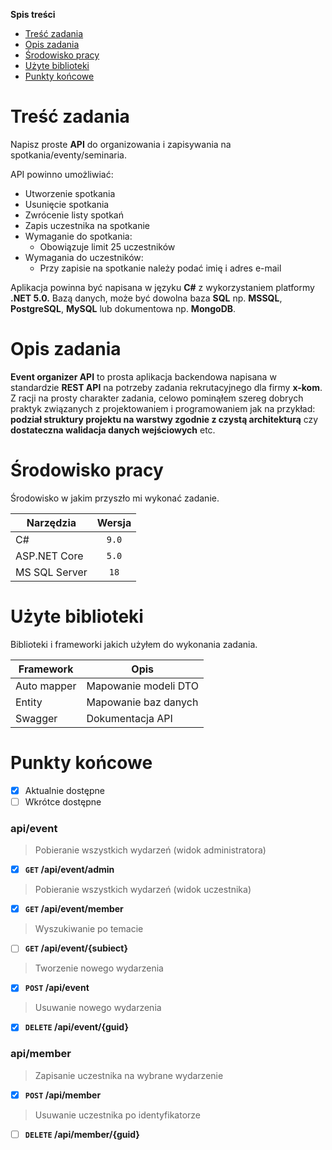 ﻿**Spis treści**
- [Treść zadania](#treść-zadania "Treść zadania")
- [Opis zadania](#opis-zadania "Opis zadania")
- [Środowisko pracy](#środowisko-pracy "Środowisko pracy")
- [Użyte biblioteki](#użyte-biblioteki "Użyte biblioteki")
- [Punkty końcowe](#punkty-końcowe "Punkty końcowe")

# Treść zadania
Napisz proste **API** do organizowania i zapisywania na spotkania/eventy/seminaria.

API powinno umożliwiać:

+ Utworzenie spotkania
+ Usunięcie spotkania
+ Zwrócenie listy spotkań
+ Zapis uczestnika na spotkanie
+ Wymaganie do spotkania:
    + Obowiązuje limit 25 uczestników
+ Wymagania do uczestników:
    + Przy zapisie na spotkanie należy podać imię i adres e-mail
 
Aplikacja powinna być napisana w języku **C#** z wykorzystaniem platformy **.NET 5.0.**
Bazą danych, może być dowolna baza **SQL** np. **MSSQL**, **PostgreSQL**, **MySQL** lub dokumentowa np. **MongoDB**.

# Opis zadania
**Event organizer API** to prosta aplikacja backendowa napisana w standardzie **REST API** na potrzeby zadania rekrutacyjnego dla firmy **x-kom**. Z racji na prosty charakter zadania, celowo pominąłem szereg dobrych praktyk związanych z projektowaniem i programowaniem jak na przykład: **podział struktury projektu na warstwy zgodnie z czystą architekturą** czy **dostateczna walidacja danych wejściowych** etc.

# Środowisko pracy
Środowisko w jakim przyszło mi wykonać zadanie.
                    
Narzędzia | Wersja
------------- | :-------------:
C#  | `9.0`
ASP.NET Core | `5.0`
MS SQL Server | `18`

# Użyte biblioteki
Biblioteki i frameworki jakich użyłem do wykonania zadania.

Framework | Opis
------------- | -------------
Auto mapper  | Mapowanie modeli DTO
Entity | Mapowanie baz danych
Swagger | Dokumentacja API

# Punkty końcowe
- [x] Aktualnie dostępne
- [ ] Wkrótce dostępne

### api/event

> Pobieranie wszystkich wydarzeń (widok administratora)

- [x] **`GET` /api/event/admin** 

> Pobieranie wszystkich wydarzeń (widok uczestnika)

- [x]  **`GET` /api/event/member** 

> Wyszukiwanie po temacie

- [ ]  **`GET` /api/event/{subiect}** 

> Tworzenie nowego wydarzenia

- [x]  **`POST` /api/event**

> Usuwanie nowego wydarzenia

- [x]  **`DELETE` /api/event/{guid}**

### api/member
> Zapisanie uczestnika na wybrane wydarzenie

- [x]  **`POST` /api/member** 

> Usuwanie uczestnika po identyfikatorze

- [ ]  **`DELETE` /api/member/{guid}** 


